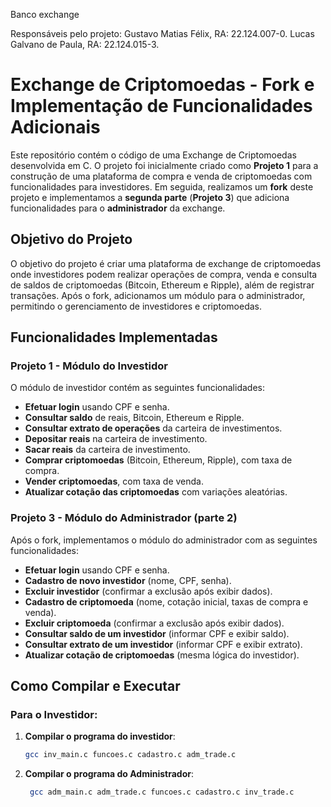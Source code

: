 Banco exchange

Responsáveis pelo projeto:
Gustavo Matias Félix, RA: 22.124.007-0.
Lucas Galvano de Paula, RA: 22.124.015-3.


# Exchange de Criptomoedas - Fork e Implementação de Funcionalidades Adicionais

Este repositório contém o código de uma Exchange de Criptomoedas desenvolvida em C. O projeto foi inicialmente criado como **Projeto 1** para a construção de uma plataforma de compra e venda de criptomoedas com funcionalidades para investidores. Em seguida, realizamos um **fork** deste projeto e implementamos a **segunda parte** (**Projeto 3**) que adiciona funcionalidades para o **administrador** da exchange.

## Objetivo do Projeto

O objetivo do projeto é criar uma plataforma de exchange de criptomoedas onde investidores podem realizar operações de compra, venda e consulta de saldos de criptomoedas (Bitcoin, Ethereum e Ripple), além de registrar transações. Após o fork, adicionamos um módulo para o administrador, permitindo o gerenciamento de investidores e criptomoedas.

## Funcionalidades Implementadas

### Projeto 1 - Módulo do Investidor

O módulo de investidor contém as seguintes funcionalidades:
- **Efetuar login** usando CPF e senha.
- **Consultar saldo** de reais, Bitcoin, Ethereum e Ripple.
- **Consultar extrato de operações** da carteira de investimentos.
- **Depositar reais** na carteira de investimento.
- **Sacar reais** da carteira de investimento.
- **Comprar criptomoedas** (Bitcoin, Ethereum, Ripple), com taxa de compra.
- **Vender criptomoedas**, com taxa de venda.
- **Atualizar cotação das criptomoedas** com variações aleatórias.

### Projeto 3 - Módulo do Administrador (parte 2)

Após o fork, implementamos o módulo do administrador com as seguintes funcionalidades:
- **Efetuar login** usando CPF e senha.
- **Cadastro de novo investidor** (nome, CPF, senha).
- **Excluir investidor** (confirmar a exclusão após exibir dados).
- **Cadastro de criptomoeda** (nome, cotação inicial, taxas de compra e venda).
- **Excluir criptomoeda** (confirmar a exclusão após exibir dados).
- **Consultar saldo de um investidor** (informar CPF e exibir saldo).
- **Consultar extrato de um investidor** (informar CPF e exibir extrato).
- **Atualizar cotação de criptomoedas** (mesma lógica do investidor).

## Como Compilar e Executar

### Para o Investidor:

1. **Compilar o programa do investidor**:
   ```bash
   gcc inv_main.c funcoes.c cadastro.c adm_trade.c 

2. **Compilar o programa do Administrador**:
   ```bash
    gcc adm_main.c adm_trade.c funcoes.c cadastro.c inv_trade.c

